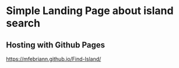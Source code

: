 # Simple Landing Page about island search

## Hosting with Github Pages
https://mfebriann.github.io/Find-Island/
